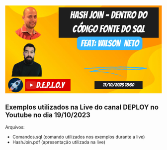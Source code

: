 ![image](Capa.jpeg)
## Exemplos utilizados na Live do canal DEPLOY no Youtube no dia 19/10/2023

Arquivos:
 - Comandos.sql (comando utilizados nos exemplos durante a live)
 - HashJoin.pdf (apresentação utilizada na live)
